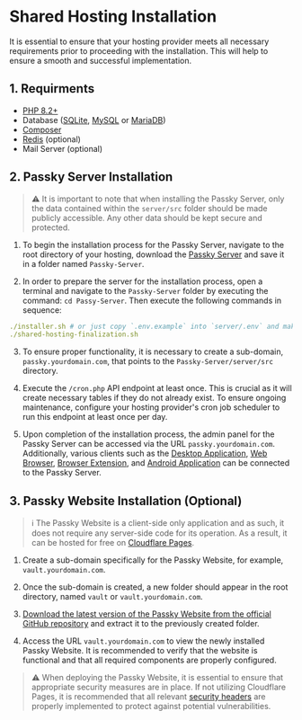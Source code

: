 # Shared Hosting Installation
It is essential to ensure that your hosting provider meets all necessary requirements prior to proceeding with the installation. This will help to ensure a smooth and successful implementation.

## 1. Requirments

- [PHP 8.2+](https://php.net)
- Database ([SQLite](https://www.sqlite.org/index.html), [MySQL](https://www.mysql.com/) or [MariaDB](https://mariadb.org/))
- [Composer](https://getcomposer.org/)
- [Redis](https://redis.io/) (optional)
- Mail Server (optional)

## 2. Passky Server Installation

> ⚠️ It is important to note that when installing the Passky Server, only the data contained within the `server/src` folder should be made publicly accessible. Any other data should be kept secure and protected.

1. To begin the installation process for the Passky Server, navigate to the root directory of your hosting, download the [Passky Server](https://github.com/Rabbit-Company/Passky-Server) and save it in a folder named `Passky-Server`.

2. In order to prepare the server for the installation process, open a terminal and navigate to the `Passky-Server` folder by executing the command: `cd Passy-Server`. Then execute the following commands in sequence:
```yaml
./installer.sh # or just copy `.env.example` into `server/.env` and make the proper changes that suit you.
./shared-hosting-finalization.sh 
```

3. To ensure proper functionality, it is necessary to create a sub-domain, `passky.yourdomain.com`, that points to the `Passky-Server/server/src` directory.

4. Execute the `/cron.php` API endpoint at least once. This is crucial as it will create necessary tables if they do not already exist. To ensure ongoing maintenance, configure your hosting provider's cron job scheduler to run this endpoint at least once per day.

5. Upon completion of the installation process, the admin panel for the Passky Server can be accessed via the URL `passky.yourdomain.com`. Additionally, various clients such as the [Desktop Application](https://github.com/Rabbit-Company/Passky-Desktop), [Web Browser](https://github.com/Rabbit-Company/Passky-Website), [Browser Extension](https://github.com/Rabbit-Company/Passky-Browser-Extension), and [Android Application](https://github.com/Rabbit-Company/Passky-Android) can be connected to the Passky Server.

## 3. Passky Website Installation (Optional)

> ℹ️ The Passky Website is a client-side only application and as such, it does not require any server-side code for its operation. As a result, it can be hosted for free on [Cloudflare Pages](https://pages.cloudflare.com/).

1. Create a sub-domain specifically for the Passky Website, for example, `vault.yourdomain.com`.

2. Once the sub-domain is created, a new folder should appear in the root directory, named `vault` or `vault.yourdomain.com`.

3. [Download the latest version of the Passky Website from the official GitHub repository](https://github.com/Rabbit-Company/Passky-Website/releases/latest/download/passky-website.zip) and extract it to the previously created folder.

4. Access the URL `vault.yourdomain.com` to view the newly installed Passky Website. It is recommended to verify that the website is functional and that all required components are properly configured.

> ⚠️ When deploying the Passky Website, it is essential to ensure that appropriate security measures are in place. If not utilizing Cloudflare Pages, it is recommended that all relevant [security headers](https://github.com/Rabbit-Company/Passky-Website/blob/main/website/_headers) are properly implemented to protect against potential vulnerabilities.